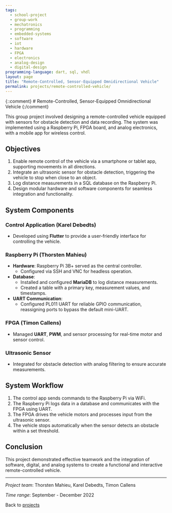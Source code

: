 ```yaml
---
tags:
  - school-project
  - group-work
  - mechatronics
  - programming
  - embedded-systems
  - software
  - iot
  - hardware
  - FPGA
  - electronics
  - analog-design
  - digital-design
programming-language: dart, sql, vhdl
layout: page
title: "Remote-Controlled, Sensor-Equipped Omnidirectional Vehicle"
permalink: projects/remote-controlled-vehicle/
---
```

{::comment} # Remote-Controlled, Sensor-Equipped Omnidirectional Vehicle {:/comment}

This group project involved designing a remote-controlled vehicle equipped with sensors for obstacle detection and data recording. The system was implemented using a Raspberry Pi, FPGA board, and analog electronics, with a mobile app for wireless control.

## Objectives

1. Enable remote control of the vehicle via a smartphone or tablet app, supporting movements in all directions.
2. Integrate an ultrasonic sensor for obstacle detection, triggering the vehicle to stop when close to an object.
3. Log distance measurements in a SQL database on the Raspberry Pi.
4. Design modular hardware and software components for seamless integration and functionality.

## System Components

### **Control Application** (Karel Debedts)
- Developed using **Flutter** to provide a user-friendly interface for controlling the vehicle.

### **Raspberry Pi (Thorsten Mahieu)**
- **Hardware**: Raspberry Pi 3B+ served as the central controller.
  - Configured via SSH and VNC for headless operation.
- **Database**:
  - Installed and configured **MariaDB** to log distance measurements.
  - Created a table with a primary key, measurement values, and timestamps.
- **UART Communication**:
  - Configured PL011 UART for reliable GPIO communication, reassigning ports to bypass the default mini-UART.

### **FPGA (Timon Callens)**
- Managed **UART**, **PWM**, and sensor processing for real-time motor and sensor control.

### **Ultrasonic Sensor**
- Integrated for obstacle detection with analog filtering to ensure accurate measurements.

## System Workflow

1. The control app sends commands to the Raspberry Pi via WiFi.
2. The Raspberry Pi logs data in a database and communicates with the FPGA using UART.
3. The FPGA drives the vehicle motors and processes input from the ultrasonic sensor.
4. The vehicle stops automatically when the sensor detects an obstacle within a set threshold.

## Conclusion

This project demonstrated effective teamwork and the integration of software, digital, and analog systems to create a functional and interactive remote-controlled vehicle.

---

*Project team*: Thorsten Mahieu, Karel Debedts, Timon Callens

*Time range*: September - December 2022

Back to [projects](projects.md)